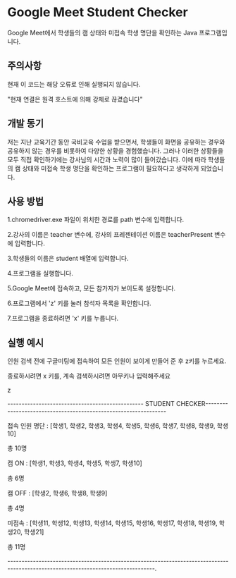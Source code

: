 # Google Meet Student Checker

Google Meet에서 학생들의 캠 상태와 미접속 학생 명단을 확인하는 Java 프로그램입니다.

## 주의사항

현재 이 코드는 해당 오류로 인해 실행되지 않습니다.

"현재 연결은 원격 호스트에 의해 강제로 끊겼습니다"



## 개발 동기

저는 지난 교육기간 동안 국비교육 수업을 받으면서, 학생들이 화면을 공유하는 경우와 공유하지 않는 경우를 비롯하여 다양한 상황을 경험했습니다. 그러나 이러한 상황들을 모두 직접 확인하기에는 강사님의 시간과 노력이 많이 들어갔습니다. 이에 따라 학생들의 캠 상태와 미접속 학생 명단을 확인하는 프로그램이 필요하다고 생각하게 되었습니다.

## 사용 방법
1.chromedriver.exe 파일이 위치한 경로를 path 변수에 입력합니다.

2.강사의 이름은 teacher 변수에, 강사의 프레젠테이션 이름은 teacherPresent 변수에 입력합니다.

3.학생들의 이름은 student 배열에 입력합니다.

4.프로그램을 실행합니다.

5.Google Meet에 접속하고, 모든 참가자가 보이도록 설정합니다.

6.프로그램에서 'z' 키를 눌러 참석자 목록을 확인합니다.

7.프로그램을 종료하려면 'x' 키를 누릅니다.

## 실행 예시

인원 검색 전에 구글미팅에 접속하여 모든 인원이 보이게 만들어 준 후 z키를 누르세요.

종료하시려면 x 키를, 계속 검색하시려면 아무키나 입력해주세요

z

------------------------------------------------ STUDENT CHECKER----------------------------------------------------------------

접속 인원 명단    : [학생1, 학생2, 학생3, 학생4, 학생5, 학생6, 학생7, 학생8, 학생9, 학생10]

총 10명

캠 ON           : [학생1, 학생3, 학생4, 학생5, 학생7, 학생10]

총 6명

캠 OFF          : [학생2, 학생6, 학생8, 학생9]

총 4명

미접속          : [학생11, 학생12, 학생13, 학생14, 학생15, 학생16, 학생17, 학생18, 학생19, 학생20, 학생21]

총 11명

----------------------------------------------------------------------------------------------------------------------------------.



